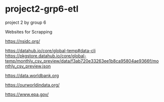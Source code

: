 # project2-grp6-etl
project 2 by group 6


Websites for Scrapping

https://nsidc.org/

https://datahub.io/core/global-temp#data-cli
https://pkgstore.datahub.io/core/global-temp/monthly_csv_preview/data/f3ab720e33263ee1b8ca95804ae9366f/monthly_csv_preview.json

https://data.worldbank.org

https://ourworldindata.org/

https://www.epa.gov/
